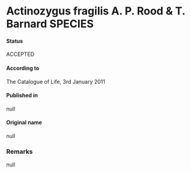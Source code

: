 Actinozygus fragilis A. P. Rood & T. Barnard SPECIES
=======

#### Status
ACCEPTED

#### According to
The Catalogue of Life, 3rd January 2011

#### Published in
null

#### Original name
null

### Remarks
null